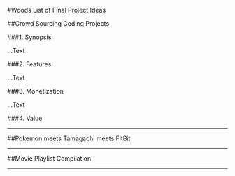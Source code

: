 #Woods List of Final Project Ideas

##Crowd Sourcing Coding Projects

###1. Synopsis

...Text

###2. Features

...Text

###3. Monetization

...Text

###4. Value

---

##Pokemon meets Tamagachi meets FitBit

---

##Movie Playlist Compilation

---